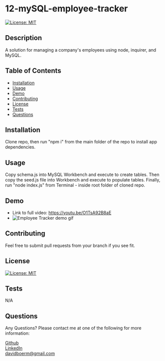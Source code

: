 # 12-mySQL-employee-tracker

[![License: MIT](https://img.shields.io/badge/License-MIT-blue)](https://opensource.org/licenses/MIT)

## Description
  A solution for managing a company's employees using node, inquirer, and MySQL.
## Table of Contents
- [Installation](#installation)
- [Usage](#usage)
- [Demo](#demo)
- [Contributing](#contributing)
- [License](#license)
- [Tests](#test)
- [Questions](#questions)
## Installation
  Clone repo, then run "npm i" from the main folder of the repo to install app dependencies.
## Usage
  Copy schema.js into MySQL Workbench and execute to create tables. Then copy the seed.js file into Workbench and execute to populate tables. Finally, run "node index.js" from Terminal - inside root folder of cloned repo.
## Demo
- Link to full video: https://youtu.be/O1TsA92B8aE
- ![Employee Tracker demo gif](./assets/Employee-Tracker.gif)
## Contributing
  Feel free to submit pull requests from your branch if you see fit.

## License
[![License: MIT](https://img.shields.io/badge/License-MIT-blue)](https://opensource.org/licenses/MIT)

## Tests
  N/A
## Questions
  Any Questions? Please contact me at one of the following for more information:

  [Github](https://github.com/davidboerm)  
  [LinkedIn](https://www.linkedin.com/in/davidboerm/)  
  [davidboerm@gmail.com](mailto:davidboerm@gmail.com)
